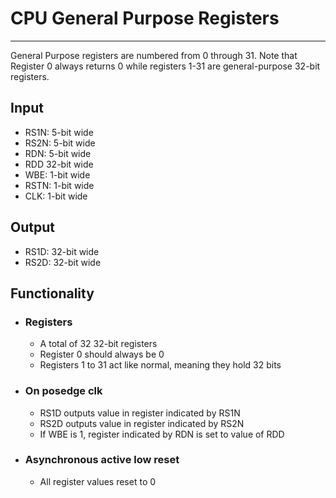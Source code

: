 # CPU General Purpose Registers
---
General Purpose registers are numbered from 0 through 31. Note that Register 0 always returns 0 while registers 1-31 are general-purpose 32-bit registers.

## Input
* RS1N: 5-bit wide
* RS2N: 5-bit wide
* RDN: 5-bit wide
* RDD 32-bit wide
* WBE: 1-bit wide
* RSTN: 1-bit wide
* CLK: 1-bit wide

## Output
  * RS1D: 32-bit wide
  * RS2D: 32-bit wide

## Functionality

* ### Registers
  * A total of 32 32-bit registers
  * Register 0 should always be 0
  * Registers 1 to 31 act like normal, meaning they hold 32 bits
* ### On posedge clk
  * RS1D outputs value in register indicated by RS1N
  * RS2D outputs value in register indicated by RS2N
  * If WBE is 1, register indicated by RDN is set to value of RDD
* ### Asynchronous active low reset
  * All register values reset to 0
